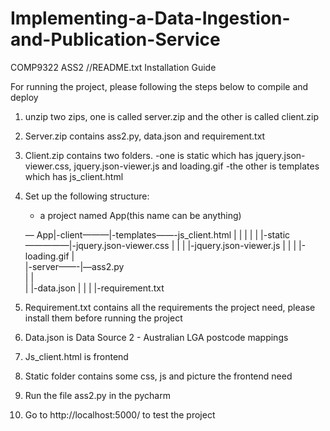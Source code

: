 # Implementing-a-Data-Ingestion-and-Publication-Service
COMP9322 ASS2
//README.txt
Installation Guide

For running the project, please following the steps below to compile and deploy
1. unzip two zips, one is called server.zip and the other is called client.zip
2. Server.zip contains ass2.py, data.json and requirement.txt
3. Client.zip contains two folders.
   -one is static which has jquery.json-viewer.css, jquery.json-viewer.js and loading.gif
   -the other is templates which has js_client.html
4. Set up the following structure: 
   - a project named App(this name can be anything)

   — App|-client———|-templates——-js_client.html
        |          |
	|	   |
        |          |-static—————|-jquery.json-viewer.css
        |                       |
        |                       |-jquery.json-viewer.js
	|                       |
        |                       |-loading.gif
        |            
        |-server——-|—ass2.py    
        |          |      
        |          |-data.json 
        |          |
        |          |-requirement.txt

5. Requirement.txt contains all the requirements the project need, please install them before running the project
6. Data.json is Data Source 2 - Australian LGA postcode mappings
7. Js_client.html is frontend
8. Static folder contains some css, js and picture the frontend need
9. Run the file ass2.py in the pycharm
10. Go to http://localhost:5000/ to test the project
